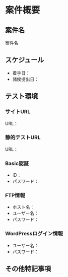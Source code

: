 # 案件概要
## 案件名
案件名

## スケジュール
* 着手日：
* 諸侯提出日：


## テスト環境
### サイトURL
URL：
### 静的テストURL
URL：

### Basic認証
* ID：
* パスワード：

### FTP情報
* ホスト名：
* ユーザー名：
* パスワード：

### WordPressログイン情報
* ユーザー名：
* パスワード：

## その他特記事項
